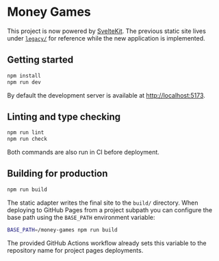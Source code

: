 # Money Games

This project is now powered by [SvelteKit](https://kit.svelte.dev/). The previous static site lives under [`legacy/`](legacy/) for reference while the new application is implemented.

## Getting started

```bash
npm install
npm run dev
```

By default the development server is available at [http://localhost:5173](http://localhost:5173).

## Linting and type checking

```bash
npm run lint
npm run check
```

Both commands are also run in CI before deployment.

## Building for production

```bash
npm run build
```

The static adapter writes the final site to the `build/` directory. When deploying to GitHub Pages from a project subpath you can configure the base path using the `BASE_PATH` environment variable:

```bash
BASE_PATH=/money-games npm run build
```

The provided GitHub Actions workflow already sets this variable to the repository name for project pages deployments.
